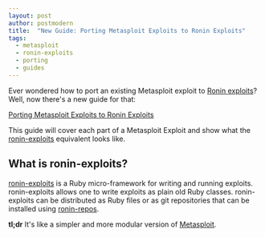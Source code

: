 ```yaml
---
layout: post
author: postmodern
title:  "New Guide: Porting Metasploit Exploits to Ronin Exploits"
tags:
  - metasploit
  - ronin-exploits
  - porting
  - guides
---
```


Ever wondered how to port an existing Metasploit exploit to [Ronin
exploits][ronin-exploits]? Well, now there's a new guide for that:

[Porting Metasploit Exploits to Ronin Exploits]

This guide will cover each part of a Metasploit Exploit and show what the
[ronin-exploits] equivalent looks like.

## What is ronin-exploits?

[ronin-exploits] is a Ruby micro-framework for writing and running exploits.
ronin-exploits allows one to write exploits as plain old Ruby classes.
ronin-exploits can be distributed as Ruby files or as git repositories that can
be installed using [ronin-repos].

**tl;dr** It's like a simpler and more modular version of
[Metasploit](https://www.metasploit.com/).

[ronin-exploits]: https://github.com/ronin-rb/ronin-exploits#readme
[ronin-repos]: https://github.com/ronin-rb/ronin-repos#readme

[Porting Metasploit Exploits to Ronin Exploits]: /docs/porting/metasploit_exploits_to_ronin_exploits.html
